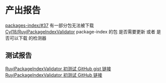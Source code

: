 # 产出报告

[packages-index/#37](https://github.com/ruyisdk/packages-index/issues/37) 有一部分包无法被下载  
[Cyl18/RuyiPackageIndexValidator](https://github.com/Cyl18/RuyiPackageIndexValidator) package-index 的包 是否需要更新 或者 是否可以下载 的检测器

## 测试报告

[RuyiPackageIndexValidator 初测试 GitHub gist 链接](https://gist.github.com/Cyl18-Bot/b343dd45948c3364fd4358366cc4ceaf)  
[RuyiPackageIndexValidator 初测试 GitHub 链接](test-reports/package-index-test-report-1.md)

